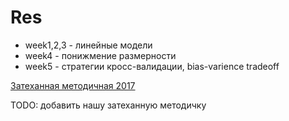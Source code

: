 # Res 
- week1,2,3 - линейные модели
- week4 - понижмение размерности 
- week5 - стратегии кросс-валидации, bias-varience tradeoff

[Затеханная методичная 2017](ML_informal_notes.pdf)

TODO: добавить нашу затеханную методичку